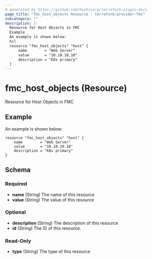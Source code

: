 ```yaml
---
# generated by https://github.com/hashicorp/terraform-plugin-docs
page_title: "fmc_host_objects Resource - terraform-provider-fmc"
subcategory: ""
description: |-
  Resource for Host Objects in FMC
  Example
  An example is shown below:
  hcl
  resource "fmc_host_objects" "host" {
      name        = "Web Server"
      value       = "10.10.10.10"
      description = "K8s primary"
  }
---
```


# fmc_host_objects (Resource)

Resource for Host Objects in FMC

## Example
An example is shown below: 
```hcl
resource "fmc_host_objects" "host" {
    name        = "Web Server"
    value       = "10.10.10.10"
    description = "K8s primary"
}
```



<!-- schema generated by tfplugindocs -->
## Schema

### Required

- **name** (String) The name of this resource
- **value** (String) The value of this resource

### Optional

- **description** (String) The description of this resource
- **id** (String) The ID of this resource.

### Read-Only

- **type** (String) The type of this resource


